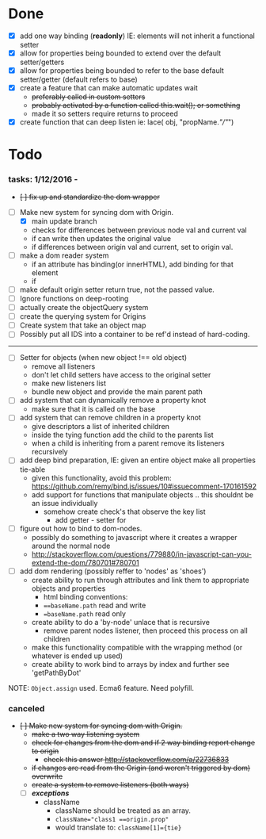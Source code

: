 # Done 
- [x] add one way binding (**readonly**) IE: elements will not inherit a functional setter
- [x] allow for properties being bounded to extend over the default setter/getters
- [x] allow for properties being bounded to refer to the base default setter/getter (default refers to base)
- [x] create a feature that can make automatic updates wait 
    - ~~preferably called in custom setters~~
    - ~~probably activated by a function called this.wait(); or something~~
    - made it so setters require returns to proceed
- [x] create function that can deep listen ie: lace( obj, "propName.*"/"*")
# Todo 

### tasks: 1/12/2016 -
- ~~[ ] fix up and standardize the dom wrapper~~
- [ ] Make new system for syncing dom with Origin.
    - [x] main update branch
    - checks for differences between previous node val and current val
    - if can write then updates the original value 
    - if differences between origin val and current, set to origin val.
- [ ] make a dom reader system 
    - if an attribute has binding(or innerHTML), add binding for that element 
    - if 
- [ ] make default origin setter return true, not the passed value.
- [ ] Ignore functions on deep-rooting
- [ ] actually create the objectQuery system 
- [ ] create the querying system for Origins 
- [ ] Create system that take an object map
- [ ] Possibly put all IDS into a container to be ref'd instead of hard-coding.
---


- [ ] Setter for objects (when new object !== old object)
    - remove all listeners
    - don't let child setters have access to the original setter 
    - make new listeners list 
    - bundle new object and provide the main parent path
- [ ] add system that can dynamically remove a property knot 
    - make sure that it is called on the base 
- [ ] add system that can remove children in a property knot 
    - give descriptors a list of inherited children
    - inside the tying function add the child to the parents list
    - when a child is inheriting from a parent remove its listeners
        recursively 
- [ ] add deep bind preparation, IE: given an entire object make all properties tie-able
    - given this functionality, avoid this problem: 
                https://github.com/remy/bind.js/issues/10#issuecomment-170161592
    - add support for functions that manipulate objects .. this shouldnt be an issue individually 
        - somehow create check's that observe the key list 
            - add getter - setter for 
- [ ] figure out how to bind to dom-nodes. 
    - possibly do something to javascript where it creates a wrapper around the normal node 
    - http://stackoverflow.com/questions/779880/in-javascript-can-you-extend-the-dom/780701#780701
- [ ] add dom rendering (possibly reffer to 'nodes' as 'shoes')
    - create ability to run through attributes and link them to appropriate objects and properties
        - html binding conventions: 
        - `==baseName.path` read and write
        - `=baseName.path` read only
    - create ability to do a 'by-node' unlace that is recursive
        - remove parent nodes listener, then proceed this process on all children
    - make this functionality compatible with the wrapping method (or whatever is ended up used)
    - create ability to work bind to arrays by index and further 
        see 'getPathByDot'

NOTE: `Object.assign` used. Ecma6 feature. Need polyfill.
    
    

### canceled 
- ~~[ ] Make new system for syncing dom with Origin.~~
    - ~~make a two way listening system~~
    - ~~check for changes from the dom and if 2 way binding report change to origin~~
        - ~~check this answer http://stackoverflow.com/a/22736833~~
    - ~~if changes are read from the Origin (and weren't triggered by dom) overwrite~~
    - ~~create a system to remove listeners (both ways)~~
    - [ ] ***exceptions***
        - className 
           - className should be treated as an array.
           - `className="class1 ==origin.prop"`
           - would translate to: `className[1]={tie}`
    